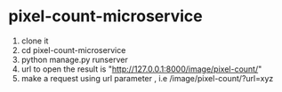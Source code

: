 # pixel-count-microservice

1. clone it
2. cd pixel-count-microservice
3. python manage.py runserver
4. url to open the result is "http://127.0.0.1:8000/image/pixel-count/"
5. make a request using url parameter , i.e /image/pixel-count/?url=xyz
